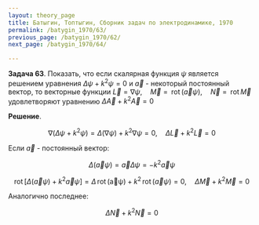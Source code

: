 ```yaml
---
layout: theory_page
title: Батыгин, Топтыгин, Сборник задач по электродинамике, 1970
permalink: /batygin_1970/63/
previous_page: /batygin_1970/62/
next_page: /batygin_1970/64/

---
```


**Задача 63**. Показать, что если скалярная функция $\psi$ является решением уравнения $\Delta \psi + k^2 \psi = 0$ и $\vec{a}$ - некоторый постоянный вектор, то векторные функции $\vec{L} = \nabla \psi, \quad \vec{M} = \mathrm{\,rot\,} (\vec{a}\psi), \quad \vec{N} = \mathrm{\,rot\,} \vec{M}$ удовлетворяют уравнению $\Delta \vec{A} + k^2 \vec{A} = 0$

**Решение**. 

$$
\nabla (\Delta \psi + k^2 \psi) = \Delta (\nabla \psi) + k^2 \nabla \psi = 0, \quad \Delta \vec{L} + k^2 \vec{L} = 0
$$

Если $\vec{a}$ - постоянный вектор:

$$
\Delta (\vec{a} \psi) = \vec{a} \Delta \psi = -k^2 \vec{a} \psi
$$

$$
\mathrm{rot\,} [\Delta (\vec{a} \psi) + k^2 \vec{a} \psi] = \Delta \mathrm{\,rot\,(\vec{a}\psi)} + k^2 \mathrm{\,rot\,} (\vec{a}\psi) = 0, \quad \Delta \vec{M} + k^2 \vec{M} = 0
$$

Аналогично последнее:

$$
\Delta \vec{N} + k^2 \vec{N} = 0
$$
